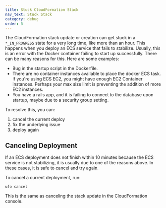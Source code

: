 ```yaml
---
title: Stuck CloudFormation Stack
nav_text: Stuck Stack
category: debug
order: 5
---
```


The CloudFormation stack update or creation can get stuck in a `*_IN_PROGRESS` state for a very long time, like more than an hour.  This happens when you deploy an ECS service that fails to stabilize. Usually, this is an error with the Docker container failing to start up successfully.
There can be many reasons for this. Here are some examples:

* Bug in the startup script in the Dockerfile.
* There are no container instances available to place the docker ECS task. If you're using ECS EC2, you might have enough EC2 Container instances. Perhaps your max size limit is preventing the addition of more EC2 instances.
* You have a rails app, and it is failing to connect to the database upon startup, maybe due to a security group setting.

To resolve this, you can:

1. cancel the current deploy
2. fix the underlying issue
3. deploy again

## Canceling Deployment

If an ECS deployment does not finish within 10 minutes because the ECS service is not stabilizing, it is usually due to one of the reasons above. In these cases, it is safe to cancel and try again.

To cancel a current deployment, run:

    ufo cancel

This is the same as canceling the stack update in the CloudFormation console.
